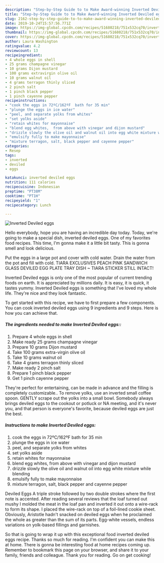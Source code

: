 ```yaml
---
description: "Step-by-Step Guide to to Make Award-winning Inverted Deviled eggs"
title: "Step-by-Step Guide to to Make Award-winning Inverted Deviled eggs"
slug: 2162-step-by-step-guide-to-to-make-award-winning-inverted-deviled-eggs
date: 2019-10-24T15:57:56.771Z
image: https://img-global.cpcdn.com/recipes/51680218/751x532cq70/inverted-deviled-eggs-recipe-main-photo.jpg
thumbnail: https://img-global.cpcdn.com/recipes/51680218/751x532cq70/inverted-deviled-eggs-recipe-main-photo.jpg
cover: https://img-global.cpcdn.com/recipes/51680218/751x532cq70/inverted-deviled-eggs-recipe-main-photo.jpg
author: Laura Washington
ratingvalue: 4.2
reviewcount: 13
recipeingredient:
- 4 whole eggs in shell
- 25 grams champagne vinegar
- 10 grams Dijon mustard
- 100 grams extravirgin olive oil
- 10 grams walnut oil
- 4 grams terragon thinly sliced
- 2 pinch salt
- 1 pinch black pepper
- 1 pinch cayenne pepper
recipeinstructions:
- "cook the eggs in 72ºC/162ºF  bath for 35 min"
- "plunge the eggs in ice water"
- "peel, and separate yolks from whites"
- "set yolks aside"
- "retain whites for mayonnaise"
- "blend egg whites,  from above with vinegar and dijon mustard"
- "drizzle slowly the olive oil and walnut oil into egg white mixture while blending"
- "emulsify fully to make mayonnaise"
- "mixture terragon, salt, black pepper and cayenne pepper"
categories:
- Resep
tags:
- inverted
- deviled
- eggs

katakunci: inverted deviled eggs
nutrition: 111 calories
recipecuisine: Indonesian
preptime: "PT38M"
cooktime: "PT1H"
recipeyield: "1"
recipecategory: Lunch

---
```



![Inverted Deviled eggs](https://img-global.cpcdn.com/recipes/51680218/751x532cq70/inverted-deviled-eggs-recipe-main-photo.jpg)

Hello everybody, hope you are having an incredible day today. Today, we're going to make a special dish, inverted deviled eggs. One of my favorites food recipes. This time, I'm gonna make it a little bit tasty. This is gonna smell and look delicious.

Put the eggs in a large pot and cover with cold water. Drain the water from the pot and fill with cold. TIARA EXCLUSIVES PEACH PINK SANDWICH GLASS DEVILED EGG PLATE TRAY DISH ~ TIARA STICKER STILL INTACT!

Inverted Deviled eggs is only one of the most popular of current trending foods on earth. It is appreciated by millions daily. It is easy, it is quick, it tastes yummy. Inverted Deviled eggs is something that I've loved my whole life. They're nice and they look fantastic.


To get started with this recipe, we have to first prepare a few components. You can cook inverted deviled eggs using 9 ingredients and 9 steps. Here is how you can achieve that.

##### The ingredients needed to make Inverted Deviled eggs::

1. Prepare 4 whole eggs in shell
1. Make ready 25 grams champagne vinegar
1. Prepare 10 grams Dijon mustard
1. Take 100 grams extra-virgin olive oil
1. Take 10 grams walnut oil
1. Take 4 grams terragon thinly sliced
1. Make ready 2 pinch salt
1. Prepare 1 pinch black pepper
1. Get 1 pinch cayenne pepper


They&#39;re perfect for entertaining, can be made in advance and the filling is completely customizable.. To remove yolks, use an inverted small coffee spoon. GENTLY scrape out the yolks into a small bowl. Somebody always brings deviled eggs to the cookout or potluck or NA meeting, and it&#39;s never you, and that person is everyone&#39;s favorite, because deviled eggs are just the best. 

##### Instructions to make Inverted Deviled eggs:

1. cook the eggs in 72ºC/162ºF  bath for 35 min
1. plunge the eggs in ice water
1. peel, and separate yolks from whites
1. set yolks aside
1. retain whites for mayonnaise
1. blend egg whites,  from above with vinegar and dijon mustard
1. drizzle slowly the olive oil and walnut oil into egg white mixture while blending
1. emulsify fully to make mayonnaise
1. mixture terragon, salt, black pepper and cayenne pepper


Deviled Eggs A triple stroke followed by two double strokes where the first note is accented. After reading several reviews that the loaf turned out mushy I molded the meat in the loaf pan and inverted it out onto a wire-rack to form its shape. I placed the wire-rack on top of a foil-lined cookie sheet. Obviously, Aristotle hadn&#39;t snacked on deviled eggs when he proclaimed the whole as greater than the sum of its parts. Egg-white vessels, endless variations on yolk-based fillings and garnishes. 

So that is going to wrap it up with this exceptional food inverted deviled eggs recipe. Thanks so much for reading. I'm confident you can make this at home. There is gonna be interesting food at home recipes coming up. Remember to bookmark this page on your browser, and share it to your family, friends and colleague. Thank you for reading. Go on get cooking!
